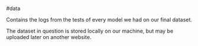 #data

Contains the logs from the tests of every model we had on our final dataset. 

The dataset in question is stored locally on our machine, but may be uploaded later on another website.
